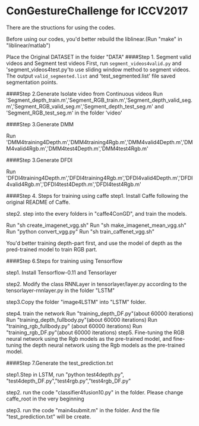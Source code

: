 # ConGestureChallenge for ICCV2017
There are the structions for using the codes.

Before using our codes, you'd better rebuild the liblinear.(Run "make" in "liblinear/matlab")

Place the Original DATASET in the folder "DATA"
####Step 1. Segment valid videos and Segment test videos
First, run `segment_videos4valid.py` and 'segment_videos4test.py'to use sliding window method to segment videos.
The output `valid_segmented.list` and 'test_segmented.list' file saved segmentation points.

####Step 2.Generate Isolate video from Continuous videos
Run 'Segment_depth_train.m','Segment_RGB_train.m','Segment_depth_valid_seg.m','Segment_RGB_valid_seg.m','Segment_depth_test_seg.m' and 'Segment_RGB_test_seg.m' in the folder 'video'

####Step 3.Generate DMM

Run 'DMM4training4Depth.m','DMM4training4Rgb.m','DMM4valid4Depth.m','DMM4valid4Rgb.m','DMM4test4Depth.m','DMM4test4Rgb.m'

####Step 3.Generate DFDI

Run 'DFDI4training4Depth.m','DFDI4training4Rgb.m','DFDI4valid4Depth.m','DFDI4valid4Rgb.m','DFDI4test4Depth.m','DFDI4test4Rgb.m'

####Step 4. Steps for training using caffe
step1. Install Caffe following the original README of Caffe.


step2. step into the every folders in "caffe4ConGD", and train the models.

 Run "sh create_imagenet_vgg.sh"
 Run "sh make_imagenet_mean_vgg.sh"
 Run "python convert_vgg.py"
 Run "sh train_caffenet_vgg.sh"

You'd better training depth-part first, and use the model of depth as the pred-trained model to train RGB part.

####Step 6.Steps for training using Tensorflow

step1. Install Tensorflow-0.11 and Tensorlayer

step2. Modify the class RNNLayer in tensorlayer/layer.py according to the tensorlayer-rnnlayer.py in the folder "LSTM"

step3.Copy the folder "image4LSTM" into "LSTM" folder.

step4. train the network
       Run "training_depth_DF.py"(about 60000 iterations)
       Run "training_depth_fullbody.py"(about 60000 iterations)
       Run "training_rgb_fullbody.py" (about 60000 iterations)
       Run "training_rgb_DF.py"(about 60000 iterations)
step5. Fine-tuning the RGB neural network using the Rgb models as the pre-trained model, and  fine-tuning the depth neural network using the Rgb models as the pre-trained model.

####Step 7.Generate the test_prediction.txt

step1.Step in LSTM, run "python test4depth.py", "test4depth_DF.py","test4rgb.py","test4rgb_DF.py"

step2. run the code "classifier4fusion10.py" in the folder. Please change caffe_root in the very beginning 

step3. run the code "main4submit.m" in the folder. And the file "test_prediction.txt" will be create.






